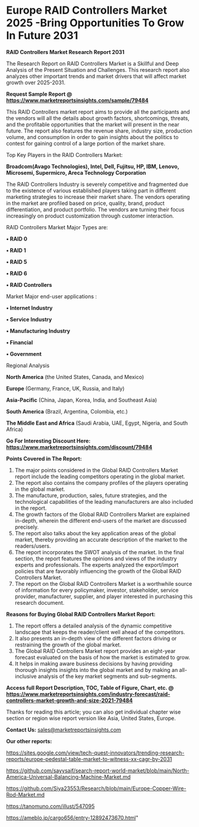 # Europe RAID Controllers Market 2025 -Bring Opportunities To Grow In Future 2031

<strong>RAID Controllers Market Research Report 2031</strong>

The Research Report on RAID Controllers Market is a Skillful and Deep Analysis of the Present Situation and Challenges. This research report also analyzes other important trends and market drivers that will affect market growth over 2025-2031.

<strong>Request Sample Report @ <a href=https://www.marketreportsinsights.com/sample/79484>https://www.marketreportsinsights.com/sample/79484</a></strong>

This RAID Controllers market report aims to provide all the participants and the vendors will all the details about growth factors, shortcomings, threats, and the profitable opportunities that the market will present in the near future. The report also features the revenue share, industry size, production volume, and consumption in order to gain insights about the politics to contest for gaining control of a large portion of the market share.

Top Key Players in the RAID Controllers Market:

<strong>Broadcom(Avago Technologies), Intel, Dell, Fujitsu, HP, IBM, Lenovo, Microsemi, Supermicro, Areca Technology Corporation</strong>

The RAID Controllers Industry is severely competitive and fragmented due to the existence of various established players taking part in different marketing strategies to increase their market share. The vendors operating in the market are profiled based on price, quality, brand, product differentiation, and product portfolio. The vendors are turning their focus increasingly on product customization through customer interaction.

RAID Controllers Market Major Types are:

<strong>• RAID 0

• RAID 1

• RAID 5

• RAID 6

• RAID Controllers</strong>

Market Major end-user applications :

<strong>• Internet Industry

• Service Industry

• Manufacturing Industry

• Financial

• Government</strong>

Regional Analysis

</u><strong><b>North America</b></strong> (the United States, Canada, and Mexico)

<strong><b>Europe </b></strong>(Germany, France, UK, Russia, and Italy)

<strong><b>Asia-Pacific</b></strong> (China, Japan, Korea, India, and Southeast Asia)

<strong><b>South America</b></strong> (Brazil, Argentina, Colombia, etc.)

<strong><b>The Middle East and Africa</b></strong> (Saudi Arabia, UAE, Egypt, Nigeria, and South Africa)

<strong>Go For Interesting Discount Here: <a href=https://www.marketreportsinsights.com/discount/79484>https://www.marketreportsinsights.com/discount/79484</a></strong>

<strong>Points Covered in The Report:</strong>
<ol>
  <li>The major points considered in the Global RAID Controllers Market report include the leading competitors operating in the global market.</li>
  <li>The report also contains the company profiles of the players operating in the global market.</li>
  <li>The manufacture, production, sales, future strategies, and the technological capabilities of the leading manufacturers are also included in the report.</li>
  <li>The growth factors of the Global RAID Controllers Market are explained in-depth, wherein the different end-users of the market are discussed precisely.</li>
  <li>The report also talks about the key application areas of the global market, thereby providing an accurate description of the market to the readers/users.</li>
  <li>The report incorporates the SWOT analysis of the market. In the final section, the report features the opinions and views of the industry experts and professionals. The experts analyzed the export/import policies that are favorably influencing the growth of the Global RAID Controllers Market.</li>
  <li>The report on the Global RAID Controllers Market is a worthwhile source of information for every policymaker, investor, stakeholder, service provider, manufacturer, supplier, and player interested in purchasing this research document.</li>
</ol>
<strong>Reasons for Buying Global RAID Controllers Market Report:</strong>

<ol>
  <li>The report offers a detailed analysis of the dynamic competitive landscape that keeps the reader/client well ahead of the competitors.</li>
  <li>It also presents an in-depth view of the different factors driving or restraining the growth of the global market.</li>
  <li>The Global RAID Controllers Market report provides an eight-year forecast evaluated on the basis of how the market is estimated to grow.</li>
  <li>It helps in making aware business decisions by having providing thorough insights insights into the global market and by making an all-inclusive analysis of the key market segments and sub-segments.</li>
</ol>
<strong>Access full Report Description, TOC, Table of Figure, Chart, etc. @ <a href=https://www.marketreportsinsights.com/industry-forecast/raid-controllers-market-growth-and-size-2021-79484>https://www.marketreportsinsights.com/industry-forecast/raid-controllers-market-growth-and-size-2021-79484</a></strong>


Thanks for reading this article; you can also get individual chapter wise section or region wise report version like Asia, United States, Europe.

<strong>Contact Us:</strong>
sales@marketreportsinsights.com

<strong>Our other reports:</strong>

<a href=https://sites.google.com/view/tech-quest-innovators/trending-research-reports/europe-pedestal-table-market-to-witness-xx-cagr-by-2031>https://sites.google.com/view/tech-quest-innovators/trending-research-reports/europe-pedestal-table-market-to-witness-xx-cagr-by-2031</a>

<a href=https://github.com/sayysaif/search-report-world-market/blob/main/North-America-Universal-Balancing-Machine-Market.md>https://github.com/sayysaif/search-report-world-market/blob/main/North-America-Universal-Balancing-Machine-Market.md</a>

<a href=https://github.com/Siya23553/Research/blob/main/Europe-Copper-Wire-Rod-Market.md>https://github.com/Siya23553/Research/blob/main/Europe-Copper-Wire-Rod-Market.md</a>

<a href=https://tanomuno.com/illust/547095>https://tanomuno.com/illust/547095</a>

<a href=https://ameblo.jp/cargo656/entry-12892473670.html>https://ameblo.jp/cargo656/entry-12892473670.html</a>"
